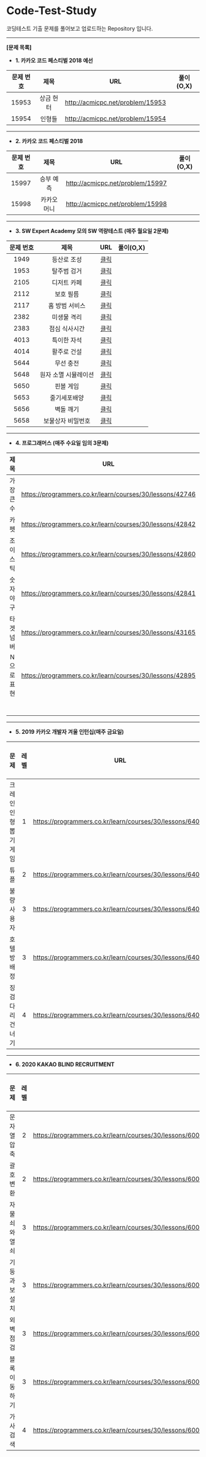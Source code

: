 # Code-Test-Study

코딩테스트 기출 문제를 풀어보고 업로드하는 Repository 입니다.

------

**[문제 목록]**

* **1. 카카오 코드 페스티벌 2018 예선**

| 문제 번호 |   제목    |               URL                | 풀이(O,X) |
| :-------: | :-------: | :------------------------------: | :-------: |
|   15953   | 상금 헌터 | http://acmicpc.net/problem/15953 |          |
|   15954   |  인형들   | http://acmicpc.net/problem/15954 |          |

------

* **2. 카카오 코드 페스티벌 2018**

| 문제 번호 |         제목         |               URL                | 풀이(O,X) |
| :-------: | :------------------: | :------------------------------: | :-------: |
|   15997   |      승부 예측       | http://acmicpc.net/problem/15997 |           |
|   15998   |      카카오머니      | http://acmicpc.net/problem/15998 |           |

------

* **3. SW Expert Academy 모의 SW 역량테스트 (매주 월요일 2문제)**

| 문제 번호 |         제목         |                             URL                              | 풀이(O,X) |
| :-------: | :------------------: | :----------------------------------------------------------: | :-------: |
|   1949    |     등산로 조성      | [클릭](https://swexpertacademy.com/main/code/problem/problemDetail.do?contestProbId=AV5PoOKKAPIDFAUq) |          |
|   1953    |     탈주범 검거      | [클릭](https://swexpertacademy.com/main/code/problem/problemDetail.do?contestProbId=AV5PpLlKAQ4DFAUq) |          |
|   2105    |     디저트 카페      | [클릭](https://swexpertacademy.com/main/code/problem/problemDetail.do?contestProbId=AV5VwAr6APYDFAWu) |          |
|   2112    |      보호 필름       | [클릭](https://swexpertacademy.com/main/code/problem/problemDetail.do?contestProbId=AV5V1SYKAaUDFAWu) |          |
|   2117    |    홈 방범 서비스    | [클릭](https://swexpertacademy.com/main/code/problem/problemDetail.do?contestProbId=AV5V61LqAf8DFAWu) |          |
|   2382    |     미생물 격리      | [클릭](https://swexpertacademy.com/main/code/problem/problemDetail.do?contestProbId=AV597vbqAH0DFAVl) |         |
|   2383    |    점심 식사시간     | [클릭](https://swexpertacademy.com/main/code/problem/problemDetail.do?contestProbId=AV5-BEE6AK0DFAVl) |          |
|   4013    |     특이한 자석      | [클릭](https://swexpertacademy.com/main/code/problem/problemDetail.do?contestProbId=AWIeV9sKkcoDFAVH) |          |
|   4014    |     활주로 건설      | [클릭](https://swexpertacademy.com/main/code/problem/problemDetail.do?contestProbId=AWIeW7FakkUDFAVH) |          |
|   5644    |      무선 충전       | [클릭](https://swexpertacademy.com/main/code/problem/problemDetail.do?contestProbId=AWXRDL1aeugDFAUo) |          |
|   5648    | 원자 소멸 시뮬레이션 | [클릭](https://swexpertacademy.com/main/code/problem/problemDetail.do?contestProbId=AWXRFInKex8DFAUo) |          |
|   5650    |      핀볼 게임       | [클릭](https://swexpertacademy.com/main/code/problem/problemDetail.do?contestProbId=AWXRF8s6ezEDFAUo) |          |
|   5653    |     줄기세포배양     | [클릭](https://swexpertacademy.com/main/code/problem/problemDetail.do?contestProbId=AWXRJ8EKe48DFAUo) |          |
|   5656    |      벽돌 깨기       | [클릭](https://swexpertacademy.com/main/code/problem/problemDetail.do?contestProbId=AWXRQm6qfL0DFAUo) |          |
|   5658    |  보물상자 비밀번호   | [클릭](https://swexpertacademy.com/main/code/problem/problemDetail.do?contestProbId=AWXRUN9KfZ8DFAUo) |          |

------

* **4. 프로그래머스 (매주 수요일 임의 3문제)**

|    제목    |                           URL                            | 풀이(O,X) |
| :--------: | :------------------------------------------------------: | :-------: |
| 가장 큰 수 | https://programmers.co.kr/learn/courses/30/lessons/42746 |          |
|    카펫    | https://programmers.co.kr/learn/courses/30/lessons/42842 |          |
|  조이스틱  | https://programmers.co.kr/learn/courses/30/lessons/42860 |          |
|  숫자야구  | https://programmers.co.kr/learn/courses/30/lessons/42841  |          |
|  타겟 넘버  | https://programmers.co.kr/learn/courses/30/lessons/43165  |         |
|  N으로 표현 | https://programmers.co.kr/learn/courses/30/lessons/42895 |          |
|            |                                                          |           |
|            |                                                          |           |
|            |                                                          |           |
|            |                                                          |           |
|            |                                                          |           |
|            |                                                          |           |
|            |                                                          |           |

------



* **5. 2019 카카오 개발자 겨울 인턴십(매주 금요일)**

|         문제         | 레벨 |                           URL                            | 풀이(O, X) |
| :------------------: | :--: | :------------------------------------------------------: | :--------: |
| 크레인 인형뽑기 게임 |  1   | https://programmers.co.kr/learn/courses/30/lessons/64061 |           |
|         튜플         |  2   | https://programmers.co.kr/learn/courses/30/lessons/64065 |           |
|     불량 사용자      |  3   | https://programmers.co.kr/learn/courses/30/lessons/64064 |           |
|     호텔 방 배정     |  3   | https://programmers.co.kr/learn/courses/30/lessons/64063 |           |
|   징검다리 건너기    |  4   | https://programmers.co.kr/learn/courses/30/lessons/64062 |           |

------



* **6. 2020 KAKAO BLIND RECRUITMENT**

|      문제      | 레벨 |                                                          | 풀이(O, X) |
| :------------: | :--: | :------------------------------------------------------: | :--------: |
|  문자열 압축   |  2   | https://programmers.co.kr/learn/courses/30/lessons/60057 |           |
|   괄호 변환    |  2   | https://programmers.co.kr/learn/courses/30/lessons/60058 |           |
| 자물쇠와 열쇠  |  3   | https://programmers.co.kr/learn/courses/30/lessons/60059 |           |
| 기둥과 보 설치 |  3   | https://programmers.co.kr/learn/courses/30/lessons/60061 |           |
|   외벽 점검    |  3   | https://programmers.co.kr/learn/courses/30/lessons/60062 |           |
| 블록 이동하기  |  3   | https://programmers.co.kr/learn/courses/30/lessons/60063 |           |
|   가사 검색    |  4   | https://programmers.co.kr/learn/courses/30/lessons/60060 |           |
